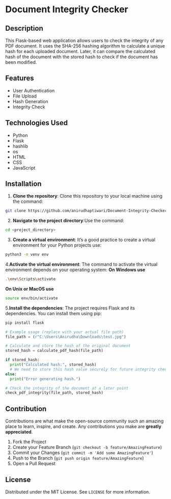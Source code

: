 # Document Integrity Checker

## Description
This Flask-based web application allows users to check the integrity of any PDF document. It uses the SHA-256 hashing algorithm to calculate a unique hash for each uploaded document. Later, it can compare the calculated hash of the document with the stored hash to check if the document has been modified.

## Features
- User Authentication
- File Upload
- Hash Generation
- Integrity Check

## Technologies Used
- Python
- Flask
- hashlib
- os
- HTML
- CSS
- JavaScript

## Installation

1. **Clone the repository**: Clone this repository to your local machine using the command:
```bash
git clone https://github.com/anirudhaptiwari/Document-Integrity-Checker.git
```

2. **Navigate to the project directory**:Use the command:
```bash
cd <project_directory>
```
3. **Create a virtual environment**: It’s a good practice to create a virtual environment for your Python projects use:
```bash
python3 -m venv env
```
4.**Activate the virtual environment**: The command to activate the virtual environment depends on your operating system:
**On Windows use**
```bash
.\env\Scripts\activate
```
**On Unix or MacOS use**
```bash
source env/bin/activate
```
5.**Install the dependencies**: The project requires Flask and its dependencies. You can install them using pip:
```bash
pip install flask
```

```python
# Example usage (replace with your actual file path)
file_path = (r"C:\Users\Anirudha\Downloads\test.jpg") 

# Calculate and store the hash of the original document
stored_hash = calculate_pdf_hash(file_path)

if stored_hash:
  print("Calculated hash:", stored_hash)
  # We need to store this hash value securely for future integrity checks
else:
  print("Error generating hash.")

# Check the integrity of the document at a later point
check_pdf_integrity(file_path, stored_hash)
```

## Contribution

Contributions are what make the open-source community such an amazing place to learn, inspire, and create. Any contributions you make are **greatly appreciated**.

1. Fork the Project
2. Create your Feature Branch (`git checkout -b feature/AmazingFeature`)
3. Commit your Changes (`git commit -m 'Add some AmazingFeature'`)
4. Push to the Branch (`git push origin feature/AmazingFeature`)
5. Open a Pull Request

## License

Distributed under the MIT License. See `LICENSE` for more information.



